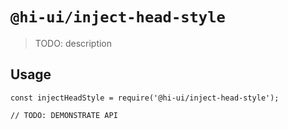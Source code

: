 # `@hi-ui/inject-head-style`

> TODO: description

## Usage

```
const injectHeadStyle = require('@hi-ui/inject-head-style');

// TODO: DEMONSTRATE API
```
